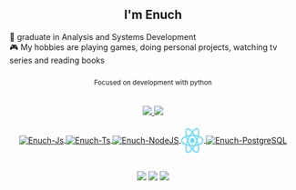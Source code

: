  <h2 align="center"> I'm Enuch</h2>
📘 graduate in Analysis and Systems Development<br>
🎮 My hobbies are playing games, doing personal projects, watching tv series and reading books
<br>
<br>

<div align="center"><sub>Focused on development with python</sub></div>

<br>
<br>

<div align="center">
  <a href="https://github.com/EnuchSantos">
  <img height="150em" src="https://github-readme-stats.vercel.app/api?username=EnuchSantos&show_icons=true"/>
  <img height="150em" src="https://github-readme-stats.vercel.app/api/top-langs/?username=EnuchSantos&layout=compact"/> 
</div>
 
 <div align="center" style="display: inline_block"><br>
  <img align="center" alt="Enuch-Js" height="50" width="40" src="https://cdn.jsdelivr.net/gh/devicons/devicon/icons/python/python-original.svg">
  <img align="center" alt="Enuch-Ts" height="70" width="50" src="https://cdn.jsdelivr.net/gh/devicons/devicon/icons/django/django-plain-wordmark.svg">
  <img align="center" alt="Enuch-NodeJS" height="50" width="40" src="https://cdn.jsdelivr.net/gh/devicons/devicon/icons/nodejs/nodejs-original.svg" />
  <img align="center" alt="Enuch-React" height="50" width="40" src="https://raw.githubusercontent.com/devicons/devicon/master/icons/react/react-original.svg">     
  <img align="center" alt="Enuch-PostgreSQL" height="50" width="40" src="https://cdn.jsdelivr.net/gh/devicons/devicon/icons/postgresql/postgresql-original.svg" />
  
</div>
 
   ##
 
 <div align="center"> 
  <a href="https://instagram.com/enuchsants" target="_blank"><img src="https://img.shields.io/badge/-Instagram-%23E4405F?style=for-the-badge&logo=instagram&logoColor=white" target="_blank"></a>
  <a href = "mailto:enuchdev@gmail.com"><img src="https://img.shields.io/badge/-Gmail-%23333?style=for-the-badge&logo=gmail&logoColor=white" target="_blank"></a>
  <a href="https://www.linkedin.com/in/enuchsantos/" target="_blank"><img src="https://img.shields.io/badge/-LinkedIn-%230077B5?style=for-the-badge&logo=linkedin&logoColor=white" target="_blank"></a> 
 
 
</div>
